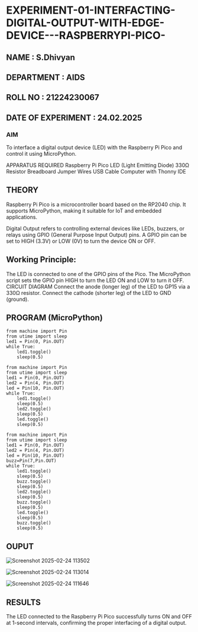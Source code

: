 # EXPERIMENT-01-INTERFACTING-DIGITAL-OUTPUT-WITH-EDGE-DEVICE---RASPBERRYPI-PICO-
## NAME : S.Dhivyan
## DEPARTMENT : AIDS
## ROLL NO : 21224230067
## DATE OF EXPERIMENT : 24.02.2025

### AIM
To interface a digital output device (LED) with the Raspberry Pi Pico and control it using MicroPython.

APPARATUS REQUIRED
Raspberry Pi Pico
LED (Light Emitting Diode)
330Ω Resistor
Breadboard
Jumper Wires
USB Cable
Computer with Thonny IDE
## THEORY
Raspberry Pi Pico is a microcontroller board based on the RP2040 chip. It supports MicroPython, making it suitable for IoT and embedded applications.

Digital Output refers to controlling external devices like LEDs, buzzers, or relays using GPIO (General Purpose Input Output) pins. A GPIO pin can be set to HIGH (3.3V) or LOW (0V) to turn the device ON or OFF.

## Working Principle:

The LED is connected to one of the GPIO pins of the Pico.
The MicroPython script sets the GPIO pin HIGH to turn the LED ON and LOW to turn it OFF.
CIRCUIT DIAGRAM
Connect the anode (longer leg) of the LED to GP15 via a 330Ω resistor.
Connect the cathode (shorter leg) of the LED to GND (ground).


## PROGRAM (MicroPython)
```
from machine import Pin
from utime import sleep
led1 = Pin(0, Pin.OUT)
while True:
    led1.toggle()
    sleep(0.5)
```

    
```
from machine import Pin
from utime import sleep
led1 = Pin(0, Pin.OUT)
led2 = Pin(4, Pin.OUT)
led = Pin(10, Pin.OUT)
while True:
    led1.toggle()
    sleep(0.5)
    led2.toggle()
    sleep(0.5)
    led.toggle()
    sleep(0.5)
 ```

```
from machine import Pin
from utime import sleep
led1 = Pin(0, Pin.OUT)
led2 = Pin(4, Pin.OUT)
led = Pin(10, Pin.OUT)
buzz=Pin(7,Pin.OUT)
while True:
    led1.toggle()
    sleep(0.5)
    buzz.toggle()
    sleep(0.5)
    led2.toggle()
    sleep(0.5)
    buzz.toggle()
    sleep(0.5)
    led.toggle()
    sleep(0.5)
    buzz.toggle()
    sleep(0.5)
```

## OUPUT
![Screenshot 2025-02-24 113502](https://github.com/user-attachments/assets/075cbd42-44e2-49c2-849c-065eceb14dcf)

![Screenshot 2025-02-24 113014](https://github.com/user-attachments/assets/b46c17fe-3a4a-4668-9108-6a66c4fc2cbb)
 
![Screenshot 2025-02-24 111646](https://github.com/user-attachments/assets/8693a3c8-7c8c-4b30-9aae-2de744e30a18)



 
## RESULTS
The LED connected to the Raspberry Pi Pico successfully turns ON and OFF at 1-second intervals, confirming the proper interfacing of a digital output.
